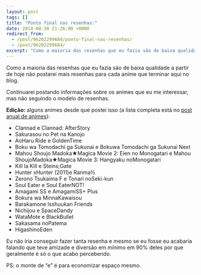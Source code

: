 ```yaml
---
layout: post
tags: []
title: "Ponto final nas resenhas:"
date: 2014-08-30 21:26:00 +0000
redirect_from:
  - /post/96202299684/ponto-final-nas-resenhas/
  - /post/96202299684/
excerpt: "Como a maioria das resenhas que eu fazia são de baixa qualidade a partir de hoje não postarei mais resenhas para cada anime que terminar aqui no blog."
---
```


Como a maioria das resenhas que eu fazia são de baixa qualidade a partir
de hoje não postarei mais resenhas para cada anime que terminar aqui no
blog.

Continuarei postando informações sobre os animes que eu me interessar,
mas não seguindo o modelo de resenhas.

**Edição:** alguns animes desde que postei isso (a lista completa está
no [post anual de
animes](https://qgustavor.github.io/blog/animes-e-mangas-de-2014)):

-   Clannad e Clannad: AfterStory
-   Sakurasou no Pet na Kanojo
-   AoHaru Ride e GoldenTime
-   Boku wa Tomodachi ga Sukunai e Bokuwa Tomodachi ga Sukunai Next
-   Mahou Shoujo Madoka★Magica Movie 2: Eien no Monogatari e Mahou ShoujoMadoka★Magica Movie 3: Hangyaku noMonogatari
-   Kill la Kill e Steins;Gate
-   Hunter xHunter (2011)e Ranma½
-   Zerono Tsukaima F e Tonari noSeki-kun
-   Soul Eater e Soul EaterNOT!
-   Amagami SS e AmagamiSS+ Plus
-   Bokura wa MinnaKawaisou
-   Barakamone Isshuukan Friends
-   Nichijou e SpaceDandy
-   WataMote e BlackBullet
-   Sakasama noPatema
-   HigashinoEden

Eu não iria conseguir fazer tanta resenha e mesmo se eu fosse eu acabaria
falando que teve amizade e diversão em mínimo em 90% deles por que
geralmente é só o que acabo percebendo.


PS: o monte de “e” é para economizar espaço mesmo.
